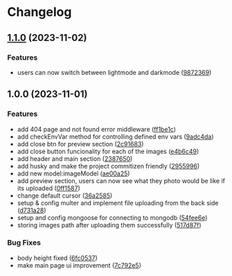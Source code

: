# Changelog

## [1.1.0](https://github.com/Silent-Watcher/fileUploader/compare/v1.0.0...v1.1.0) (2023-11-02)


### Features

* users can now switch between lightmode and darkmode ([9872369](https://github.com/Silent-Watcher/fileUploader/commit/9872369f56093d1dfc5d161319c3fd48ab25fd99))

## 1.0.0 (2023-11-01)

### Features

-   add 404 page and not found error middleware ([ff1be1c](https://github.com/Silent-Watcher/fileUploader/commit/ff1be1ce23824fe524c3dad99d7c1aabaaecdec7))
-   add checkEnvVar method for controlling defined env vars ([9adc4da](https://github.com/Silent-Watcher/fileUploader/commit/9adc4dae5dfc9acae9da31387347d5e82cb0dd64))
-   add close btn for preview section ([2c91683](https://github.com/Silent-Watcher/fileUploader/commit/2c9168390ee9bb837db3487217e048c210db332c))
-   add close button funcionality for each of the images ([e4b6c49](https://github.com/Silent-Watcher/fileUploader/commit/e4b6c49ba79d84a98ae976b68625dd483a6cefa2))
-   add header and main section ([2387650](https://github.com/Silent-Watcher/fileUploader/commit/23876506dfa2cfbd7ba02ad4f6c6c719fd817e89))
-   add husky and make the project commitizen friendly ([2955996](https://github.com/Silent-Watcher/fileUploader/commit/29559962c66d80424ccd612a8a07bf69d432b75f))
-   add new model:imageModel ([ae00a25](https://github.com/Silent-Watcher/fileUploader/commit/ae00a255c36d583be6862124671b93b1db367c37))
-   add preview section, users can now see what they photo would be like if its uploaded ([0ff1587](https://github.com/Silent-Watcher/fileUploader/commit/0ff1587f148ae351e8fa894dab9022e888f4fe5f))
-   change default cursor ([36a2585](https://github.com/Silent-Watcher/fileUploader/commit/36a25857d3275f320dd660eb14eea714192763c7))
-   setup & config multer and implement file uploading from the back side ([d731a28](https://github.com/Silent-Watcher/fileUploader/commit/d731a2856f69710f4dd848e215bbe82f3af8524b))
-   setup and config mongoose for connecting to mongodb ([54fee6e](https://github.com/Silent-Watcher/fileUploader/commit/54fee6e83baef6cefa429deec412976d18bcae3a))
-   storing images path after uploading them successfully ([517d87f](https://github.com/Silent-Watcher/fileUploader/commit/517d87fd1f9c1308c1ae9e85bac5f922f37adb72))

### Bug Fixes

-   body height fixed ([6fc0537](https://github.com/Silent-Watcher/fileUploader/commit/6fc053794ce48b7adfd95163a35a04910864ad82))
-   make main page ui improvement ([7c792e5](https://github.com/Silent-Watcher/fileUploader/commit/7c792e5da7653a28c4a0085fed9ec65a26ff5fe6))
